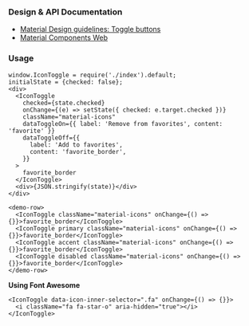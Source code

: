 ### Design & API Documentation

- [Material Design guidelines: Toggle buttons](https://material.io/guidelines/components/buttons.html#buttons-toggle-buttons)
- [Material Components Web](https://material.io/components/web/catalog/buttons/icon-toggle-buttons/)

### Usage

```
window.IconToggle = require('./index').default;
initialState = {checked: false};
<div>
  <IconToggle
    checked={state.checked}
    onChange={(e) => setState({ checked: e.target.checked })}
    className="material-icons"
    dataToggleOn={{ label: 'Remove from favorites', content: 'favorite' }}
    dataToggleOff={{
      label: 'Add to favorites',
      content: 'favorite_border',
    }}
  >
    favorite_border
  </IconToggle>
  <div>{JSON.stringify(state)}</div>
</div>
```

```
<demo-row>
  <IconToggle className="material-icons" onChange={() => {}}>favorite_border</IconToggle>
  <IconToggle primary className="material-icons" onChange={() => {}}>favorite_border</IconToggle>
  <IconToggle accent className="material-icons" onChange={() => {}}>favorite_border</IconToggle>
  <IconToggle disabled className="material-icons" onChange={() => {}}>favorite_border</IconToggle>
</demo-row>
```

**Using Font Awesome**

```
<IconToggle data-icon-inner-selector=".fa" onChange={() => {}}>
  <i className="fa fa-star-o" aria-hidden="true"></i>
</IconToggle>
```
